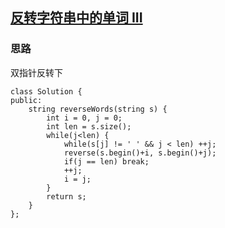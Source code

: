## [反转字符串中的单词 III](https://leetcode-cn.com/problems/reverse-words-in-a-string-iii/)

### 思路

双指针反转下

```
class Solution {
public:
    string reverseWords(string s) {
        int i = 0, j = 0;
        int len = s.size();
        while(j<len) {
            while(s[j] != ' ' && j < len) ++j;
            reverse(s.begin()+i, s.begin()+j);
            if(j == len) break;
            ++j;
            i = j;
        }
        return s;
    }
};
```